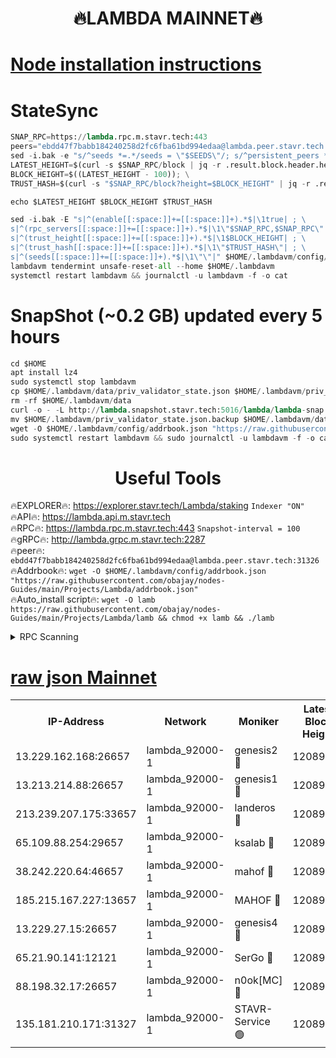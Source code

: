 <h1 align="center"> 🔥LAMBDA MAINNET🔥</h1>


[Node installation instructions](https://github.com/obajay/nodes-Guides/tree/main/Projects/Lambda)
=


# StateSync
```python
SNAP_RPC=https://lambda.rpc.m.stavr.tech:443
peers="ebdd47f7babb184240258d2fc6fba61bd994edaa@lambda.peer.stavr.tech:31326" 
sed -i.bak -e "s/^seeds *=.*/seeds = \"$SEEDS\"/; s/^persistent_peers *=.*/persistent_peers = \"$PEERS\"/" $HOME/.lambdavm/config/config.toml
LATEST_HEIGHT=$(curl -s $SNAP_RPC/block | jq -r .result.block.header.height); \
BLOCK_HEIGHT=$((LATEST_HEIGHT - 100)); \
TRUST_HASH=$(curl -s "$SNAP_RPC/block?height=$BLOCK_HEIGHT" | jq -r .result.block_id.hash)

echo $LATEST_HEIGHT $BLOCK_HEIGHT $TRUST_HASH

sed -i.bak -E "s|^(enable[[:space:]]+=[[:space:]]+).*$|\1true| ; \
s|^(rpc_servers[[:space:]]+=[[:space:]]+).*$|\1\"$SNAP_RPC,$SNAP_RPC\"| ; \
s|^(trust_height[[:space:]]+=[[:space:]]+).*$|\1$BLOCK_HEIGHT| ; \
s|^(trust_hash[[:space:]]+=[[:space:]]+).*$|\1\"$TRUST_HASH\"| ; \
s|^(seeds[[:space:]]+=[[:space:]]+).*$|\1\"\"|" $HOME/.lambdavm/config/config.toml
lambdavm tendermint unsafe-reset-all --home $HOME/.lambdavm
systemctl restart lambdavm && journalctl -u lambdavm -f -o cat

```
# SnapShot (~0.2 GB) updated every 5 hours
```python
cd $HOME
apt install lz4
sudo systemctl stop lambdavm
cp $HOME/.lambdavm/data/priv_validator_state.json $HOME/.lambdavm/priv_validator_state.json.backup
rm -rf $HOME/.lambdavm/data
curl -o - -L http://lambda.snapshot.stavr.tech:5016/lambda/lambda-snap.tar.lz4 | lz4 -c -d - | tar -x -C $HOME/.lambdavm --strip-components 2
mv $HOME/.lambdavm/priv_validator_state.json.backup $HOME/.lambdavm/data/priv_validator_state.json
wget -O $HOME/.lambdavm/config/addrbook.json "https://raw.githubusercontent.com/obajay/nodes-Guides/main/Projects/Lambda/addrbook.json"
sudo systemctl restart lambdavm && sudo journalctl -u lambdavm -f -o cat
```
 <h1 align="center"> Useful Tools</h1>

🔥EXPLORER🔥:      https://explorer.stavr.tech/Lambda/staking	        `Indexer "ON"` \
🔥API🔥: 			 		 https://lambda.api.m.stavr.tech \
🔥RPC🔥:           https://lambda.rpc.m.stavr.tech:443	              `Snapshot-interval = 100` \
🔥gRPC🔥:          http://lambda.grpc.m.stavr.tech:2287 \
🔥peer🔥:					 `ebdd47f7babb184240258d2fc6fba61bd994edaa@lambda.peer.stavr.tech:31326` \
🔥Addrbook🔥:    ```wget -O $HOME/.lambdavm/config/addrbook.json "https://raw.githubusercontent.com/obajay/nodes-Guides/main/Projects/Lambda/addrbook.json"``` \
🔥Auto_install script🔥: ```wget -O lamb https://raw.githubusercontent.com/obajay/nodes-Guides/main/Projects/Lambda/lamb && chmod +x lamb && ./lamb```


<details>
<summary>RPC Scanning</summary>

<h2 align="center"> We scan nodes in real time every 4 hours. And we provide the final result of RPC endpoints.
We cannot influence the operation of these nodes in any way. </h2>


```python
If Voting Power is higher than 0 --> then the Node is a validator of the network and may be subject to attack and be a potential threat to the chain.
```
```python
We marked such validators with a red symbol
```

</details>

[raw json Mainnet](https://rpc-check.lambm.stavr.tech/lambm/rpc-lambm-result.json)
=


<table><tr><th>IP-Address</th><th>Network</th><th>Moniker</th><th>Latest Block Height</th><th>Earliest Block Height</th><th>Catching Up</th><th>Tx Index</th><th>Voting Power</th><th>Scan Time</th></tr><tr><td>13.229.162.168:26657</td><td>lambda_92000-1</td><td>genesis2 🔴</td><td>12089877</td><td>1</td><td>False</td><td>on</td><td>15419054</td><td>2024-03-08T08:36:44.590190075UTC</td></tr><tr><td>13.213.214.88:26657</td><td>lambda_92000-1</td><td>genesis1 🔴</td><td>12089878</td><td>1</td><td>False</td><td>on</td><td>737835</td><td>2024-03-08T08:36:49.331919366UTC</td></tr><tr><td>213.239.207.175:33657</td><td>lambda_92000-1</td><td>landeros 🔴</td><td>12089877</td><td>8136001</td><td>False</td><td>off</td><td>1997012</td><td>2024-03-08T08:36:37.300531288UTC</td></tr><tr><td>65.109.88.254:29657</td><td>lambda_92000-1</td><td>ksalab 🔴</td><td>12089878</td><td>8715001</td><td>False</td><td>on</td><td>510465</td><td>2024-03-08T08:36:54.001318036UTC</td></tr><tr><td>38.242.220.64:46657</td><td>lambda_92000-1</td><td>mahof 🔴</td><td>12089879</td><td>10131001</td><td>False</td><td>off</td><td>770350</td><td>2024-03-08T08:36:58.745697670UTC</td></tr><tr><td>185.215.167.227:13657</td><td>lambda_92000-1</td><td>MAHOF 🔴</td><td>12089878</td><td>10134001</td><td>False</td><td>on</td><td>2051510</td><td>2024-03-08T08:36:48.109034151UTC</td></tr><tr><td>13.229.27.15:26657</td><td>lambda_92000-1</td><td>genesis4 🔴</td><td>12089878</td><td>11043001</td><td>False</td><td>on</td><td>9577262</td><td>2024-03-08T08:36:47.837303991UTC</td></tr><tr><td>65.21.90.141:12121</td><td>lambda_92000-1</td><td>SerGo 🔴</td><td>12089879</td><td>11989879</td><td>False</td><td>off</td><td>10618481</td><td>2024-03-08T08:36:58.408242887UTC</td></tr><tr><td>88.198.32.17:26657</td><td>lambda_92000-1</td><td>n0ok[MC] 🔴</td><td>12089879</td><td>11989879</td><td>False</td><td>off</td><td>1578630</td><td>2024-03-08T08:37:01.014059517UTC</td></tr><tr><td>135.181.210.171:31327</td><td>lambda_92000-1</td><td>STAVR-Service 🟢</td><td>12089878</td><td>12086001</td><td>False</td><td>on</td><td>0</td><td>2024-03-08T08:36:53.716314335UTC</td></tr></table>

